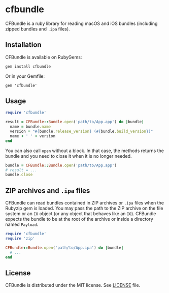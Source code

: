 # cfbundle

CFBundle is a ruby library for reading macOS and iOS bundles (including zipped bundles and `.ipa` files).

## Installation

CFBundle is available on RubyGems:

```sh
gem install cfbundle
```

Or in your Gemfile:

```
gem 'cfbundle'
```

## Usage

```ruby
require 'cfbundle'

result = CFBundle::Bundle.open('path/to/App.app') do |bundle|
  name = bundle.name
  version = "#{bundle.release_version} (#{bundle.build_version})"
  name + ' ' + version
end
```

You can also call `open` without a block. In that case, the methods returns the bundle and you need to close it when it is no longer needed.

```ruby
bundle = CFBundle::Bundle.open('path/to/App.app')
# result = ...
bundle.close
```

## ZIP archives and `.ipa` files

CFBundle can read bundles contained in ZIP archives or `.ipa` files when the Rubyzip gem is loaded. You may pass the path to the ZIP archive on the file system or an `IO` object (or any object that behaves like an `IO`). CFBundle expects the bundle to be at the root of the archive or inside a directory named `Payload`.

```ruby
require 'cfbundle'
require 'zip'

CFBundle::Bundle.open('path/to/App.ipa') do |bundle|
  # ...
end
```

## License

CFBundle is distributed under the MIT license. See [LICENSE](LICENSE) file.
